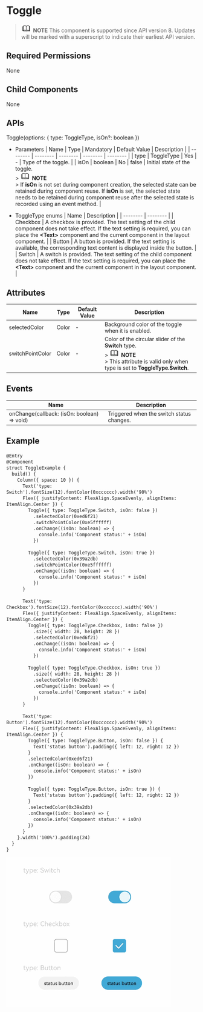 # Toggle


> ![icon-note.gif](public_sys-resources/icon-note.gif) **NOTE**
> This component is supported since API version 8. Updates will be marked with a superscript to indicate their earliest API version.


## Required Permissions

None


## Child Components

None


## APIs

Toggle(options: { type: ToggleType, isOn?: boolean })

- Parameters
    | Name | Type | Mandatory | Default Value | Description |
  | -------- | -------- | -------- | -------- | -------- |
  | type | ToggleType | Yes | - | Type of the toggle. |
  | isOn | boolean | No | false | Initial state of the toggle.<br/>> ![icon-note.gif](public_sys-resources/icon-note.gif) **NOTE**<br/>> If **isOn** is not set during component creation, the selected state can be retained during component reuse. If **isOn** is set, the selected state needs to be retained during component reuse after the selected state is recorded using an event method. |


- ToggleType enums
    | Name | Description | 
  | -------- | -------- |
  | Checkbox | A checkbox is provided. The text setting of the child component does not take effect. If the text setting is required, you can place the **&lt;Text&gt;** component and the current component in the layout component. | 
  | Button | A button is provided. If the text setting is available, the corresponding text content is displayed inside the button. | 
  | Switch | A switch is provided. The text setting of the child component does not take effect. If the text setting is required, you can place the **&lt;Text&gt;** component and the current component in the layout component. | 


## Attributes

  | Name | Type | Default Value | Description | 
| -------- | -------- | -------- | -------- |
| selectedColor | Color | - | Background color of the toggle when it is enabled. | 
| switchPointColor | Color | - | Color of the circular slider of the **Switch** type.<br/>> ![icon-note.gif](public_sys-resources/icon-note.gif) **NOTE**<br/>> This attribute is valid only when type is set to **ToggleType.Switch**. | 


## Events

  | Name | Description | 
| -------- | -------- |
| onChange(callback: (isOn: boolean) =&gt; void) | Triggered when the switch status changes. | 


## Example


```
@Entry
@Component
struct ToggleExample {
  build() {
    Column({ space: 10 }) {
      Text('type: Switch').fontSize(12).fontColor(0xcccccc).width('90%')
      Flex({ justifyContent: FlexAlign.SpaceEvenly, alignItems: ItemAlign.Center }) {
        Toggle({ type: ToggleType.Switch, isOn: false })
          .selectedColor(0xed6f21)
          .switchPointColor(0xe5ffffff)
          .onChange((isOn: boolean) => {
            console.info('Component status:' + isOn)
          })

        Toggle({ type: ToggleType.Switch, isOn: true })
          .selectedColor(0x39a2db)
          .switchPointColor(0xe5ffffff)
          .onChange((isOn: boolean) => {
            console.info('Component status:' + isOn)
          })
      }

      Text('type: Checkbox').fontSize(12).fontColor(0xcccccc).width('90%')
      Flex({ justifyContent: FlexAlign.SpaceEvenly, alignItems: ItemAlign.Center }) {
        Toggle({ type: ToggleType.Checkbox, isOn: false })
          .size({ width: 28, height: 28 })
          .selectedColor(0xed6f21)
          .onChange((isOn: boolean) => {
            console.info('Component status:' + isOn)
          })

        Toggle({ type: ToggleType.Checkbox, isOn: true })
          .size({ width: 28, height: 28 })
          .selectedColor(0x39a2db)
          .onChange((isOn: boolean) => {
            console.info('Component status:' + isOn)
          })
      }

      Text('type: Button').fontSize(12).fontColor(0xcccccc).width('90%')
      Flex({ justifyContent: FlexAlign.SpaceEvenly, alignItems: ItemAlign.Center }) {
        Toggle({ type: ToggleType.Button, isOn: false }) {
          Text('status button').padding({ left: 12, right: 12 })
        }
        .selectedColor(0xed6f21)
        .onChange((isOn: boolean) => {
          console.info('Component status:' + isOn)
        })

        Toggle({ type: ToggleType.Button, isOn: true }) {
          Text('status button').padding({ left: 12, right: 12 })
        }
        .selectedColor(0x39a2db)
        .onChange((isOn: boolean) => {
          console.info('Component status:' + isOn)
        })
      }
    }.width('100%').padding(24)
  }
}
```

![en-us_image_0000001211898522](figures/en-us_image_0000001211898522.gif)
